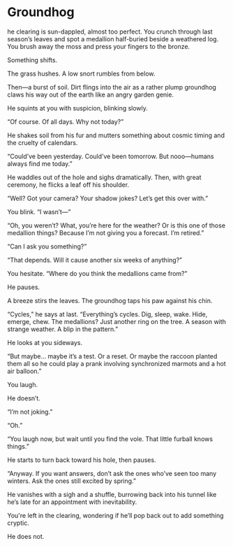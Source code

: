 # Groundhog

he clearing is sun-dappled, almost too perfect. You crunch through last season’s leaves and spot a medallion half-buried beside a weathered log. You brush away the moss and press your fingers to the bronze.

Something shifts.

The grass hushes. A low snort rumbles from below.

Then—a burst of soil. Dirt flings into the air as a rather plump groundhog claws his way out of the earth like an angry garden genie.

He squints at you with suspicion, blinking slowly.

“Of course. Of all days. Why not today?”

He shakes soil from his fur and mutters something about cosmic timing and the cruelty of calendars.

“Could’ve been yesterday. Could’ve been tomorrow. But nooo—humans always find me today.”

He waddles out of the hole and sighs dramatically. Then, with great ceremony, he flicks a leaf off his shoulder.

“Well? Got your camera? Your shadow jokes? Let’s get this over with.”

You blink. “I wasn’t—”

“Oh, you weren’t? What, you’re here for the weather? Or is this one of those medallion things? Because I’m not giving you a forecast. I’m retired.”

“Can I ask you something?”

“That depends. Will it cause another six weeks of anything?”

You hesitate. “Where do you think the medallions came from?”

He pauses.

A breeze stirs the leaves. The groundhog taps his paw against his chin.

“Cycles,” he says at last. “Everything’s cycles. Dig, sleep, wake. Hide, emerge, chew. The medallions? Just another ring on the tree. A season with strange weather. A blip in the pattern.”

He looks at you sideways.

“But maybe… maybe it’s a test. Or a reset. Or maybe the raccoon planted them all so he could play a prank involving synchronized marmots and a hot air balloon.”

You laugh.

He doesn’t.

“I’m not joking.”

“Oh.”

“You laugh now, but wait until you find the vole. That little furball knows things.”

He starts to turn back toward his hole, then pauses.

“Anyway. If you want answers, don’t ask the ones who’ve seen too many winters. Ask the ones still excited by spring.”

He vanishes with a sigh and a shuffle, burrowing back into his tunnel like he’s late for an appointment with inevitability.

You're left in the clearing, wondering if he’ll pop back out to add something cryptic.

He does not.